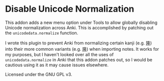 # Disable Unicode Normalization

This addon adds a new menu option under Tools to allow globally disabling
Unicode normalization across Anki. This is accomplished by patching out the
`unicodedata.normalize` function.


I wrote this plugin to prevent Anki from normalizing certain kanji (e.g.
[隆](https://www.unicode.org/cgi-bin/GetUnihanData.pl?codepoint=F9DC)) into
their more common variants (e.g.
[隆](https://www.unicode.org/cgi-bin/GetUnihanData.pl?codepoint=9686)) when importing
notes. It works for my purposes, but I haven't looked over all the uses of
`unicodedata.normalize` in Anki that this addon patches out, so I would be
cautious using it as it may cause issues elsewhere.

Licensed under the GNU GPL v3.
